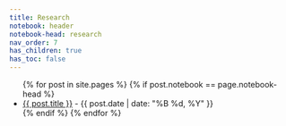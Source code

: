 ```yaml
---
title: Research
notebook: header
notebook-head: research
nav_order: 7
has_children: true
has_toc: false
---
```


<ul>
{% for post in site.pages %}
{% if post.notebook == page.notebook-head %}
    <li>
    <a href="{{ post.url | absolute_url }}">{{ post.title }}</a> 
    - {{ post.date | date: "%B %d, %Y" }}
    </li>
{% endif %}
{% endfor %}
</ul>